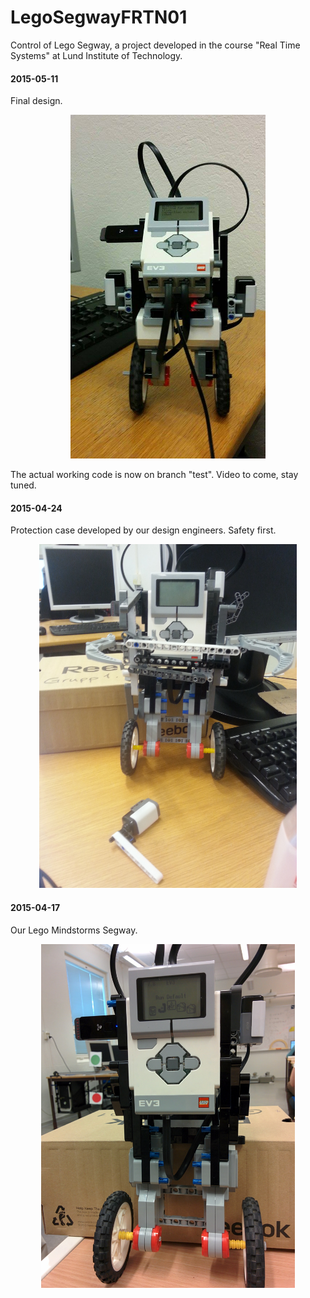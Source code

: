 # LegoSegwayFRTN01
Control of Lego Segway, a project developed in the course "Real Time Systems" at Lund Institute of Technology.

#### 2015-05-11
Final design.
<p align="center">
<img src="images/segway3.jpg" height="550" alt="Screenshot"/>
</p>
The actual working code is now on branch "test". Video to come, stay tuned.


#### 2015-04-24
Protection case developed by our design engineers. Safety first.
<p align="center">
<img src="images/segway2.jpg" height="550" alt="Screenshot"/>
</p>

#### 2015-04-17
Our Lego Mindstorms Segway.
<p align="center">
<img src="images/segway1.jpg" height="550" alt="Screenshot"/>
</p>

